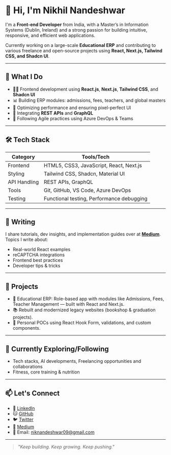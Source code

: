 # 👋 Hi, I'm Nikhil Nandeshwar

I'm a **Front-end Developer** from India, with a Master’s in Information Systems (Dublin, Ireland) and a strong passion for building intuitive, responsive, and efficient web applications. 

Currently working on a large-scale **Educational ERP** and contributing to various freelance and open-source projects using **React, Next.js, Tailwind CSS, and Shadcn UI**.

---

## 💼 What I Do

- 👨‍💻 Frontend development using **React.js**, **Next.js**, **Tailwind CSS**, and **Shadcn UI**
- 📊 Building ERP modules: admissions, fees, teachers, and global masters
- 🚀 Optimizing performance and ensuring pixel-perfect UI
- 🔧 Integrating **REST APIs** and **GraphQL**
- 🧠 Following Agile practices using Azure DevOps & Teams

---

## 🛠️ Tech Stack

| Category       | Tools/Tech                                |
|----------------|--------------------------------------------|
| Frontend       | HTML5, CSS3, JavaScript, React, Next.js    |
| Styling        | Tailwind CSS, Shadcn, Material UI       |
| API Handling   | REST APIs, GraphQL                         |
| Tools          | Git, GitHub, VS Code, Azure DevOps         |
| Testing        | Functional testing, Performance debugging  |

---

## 📝 Writing

I share tutorials, dev insights, and implementation guides over at **[Medium](https://medium.com/@nikhil-nandeshwar)**.  
Topics I write about:
- Real-world React examples
- reCAPTCHA integrations
- Frontend best practices
- Developer tips & tricks

---

## 📌 Projects

- 🏫 Educational ERP: Role-based app with modules like Admissions, Fees, Teacher Management — built with React and Next.js.
- 📚 Rebuilt and modernized legacy websites (bookshop & graduation projects).
- 🧪 Personal POCs using React Hook Form, validations, and custom components.

---

## 🌱 Currently Exploring/Following

- Tech stacks, AI developments, Freelancing opportunities and collaborations
- Fitness, core training & nutrition 

---

## 📫 Let's Connect

- 💼 [LinkedIn](https://linkedin.com/in/nikhil-nandeshwar/) 
- 🐱 [GitHub](https://github.com/nikhil-nandeshwar)
- 🐦 [Twitter](https://x.com/I_found_myself_) 
- 📝 [Medium](https://medium.com/@nikhil-nandeshwar)
- 📧 Email: [niknandeshwar09@gmail.com](mailto:niknandeshwar09@gmail.com)

---

> *"Keep building. Keep growing. Keep pushing."*
